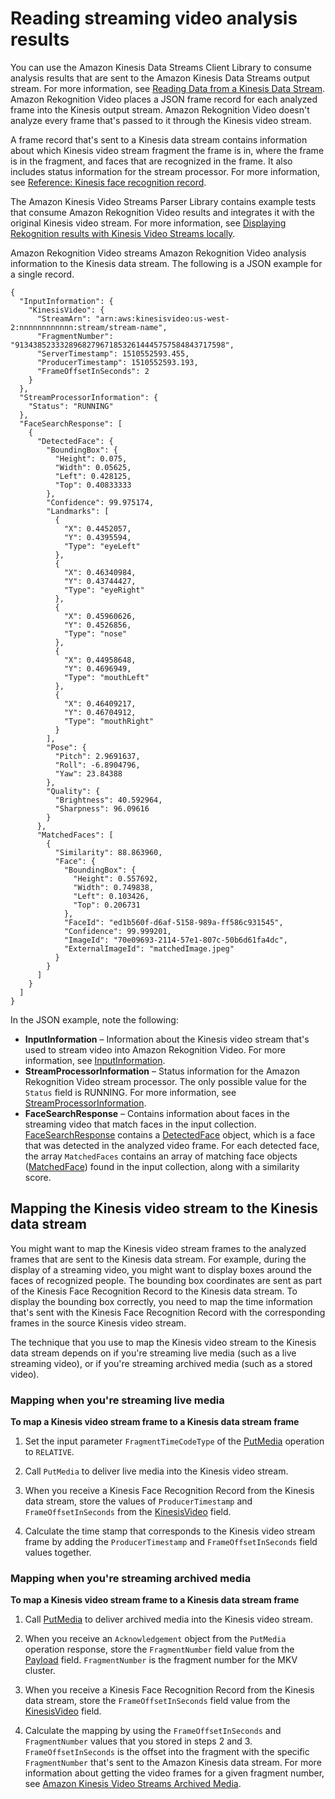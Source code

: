 # Reading streaming video analysis results<a name="streaming-video-kinesis-output"></a>

You can use the Amazon Kinesis Data Streams Client Library to consume analysis results that are sent to the Amazon Kinesis Data Streams output stream\. For more information, see [Reading Data from a Kinesis Data Stream](https://docs.aws.amazon.com/streams/latest/dev/building-consumers.html)\. Amazon Rekognition Video places a JSON frame record for each analyzed frame into the Kinesis output stream\. Amazon Rekognition Video doesn't analyze every frame that's passed to it through the Kinesis video stream\. 

A frame record that's sent to a Kinesis data stream contains information about which Kinesis video stream fragment the frame is in, where the frame is in the fragment, and faces that are recognized in the frame\. It also includes status information for the stream processor\. For more information, see [Reference: Kinesis face recognition record](streaming-video-kinesis-output-reference.md)\.

The Amazon Kinesis Video Streams Parser Library contains example tests that consume Amazon Rekognition Video results and integrates it with the original Kinesis video stream\. For more information, see [Displaying Rekognition results with Kinesis Video Streams locally](displaying-rekognition-results-locally.md)\.

Amazon Rekognition Video streams Amazon Rekognition Video analysis information to the Kinesis data stream\. The following is a JSON example for a single record\. 

```
{
  "InputInformation": {
    "KinesisVideo": {
      "StreamArn": "arn:aws:kinesisvideo:us-west-2:nnnnnnnnnnnn:stream/stream-name",
      "FragmentNumber": "91343852333289682796718532614445757584843717598",
      "ServerTimestamp": 1510552593.455,
      "ProducerTimestamp": 1510552593.193,
      "FrameOffsetInSeconds": 2
    }
  },
  "StreamProcessorInformation": {
    "Status": "RUNNING"
  },
  "FaceSearchResponse": [
    {
      "DetectedFace": {
        "BoundingBox": {
          "Height": 0.075,
          "Width": 0.05625,
          "Left": 0.428125,
          "Top": 0.40833333
        },
        "Confidence": 99.975174,
        "Landmarks": [
          {
            "X": 0.4452057,
            "Y": 0.4395594,
            "Type": "eyeLeft"
          },
          {
            "X": 0.46340984,
            "Y": 0.43744427,
            "Type": "eyeRight"
          },
          {
            "X": 0.45960626,
            "Y": 0.4526856,
            "Type": "nose"
          },
          {
            "X": 0.44958648,
            "Y": 0.4696949,
            "Type": "mouthLeft"
          },
          {
            "X": 0.46409217,
            "Y": 0.46704912,
            "Type": "mouthRight"
          }
        ],
        "Pose": {
          "Pitch": 2.9691637,
          "Roll": -6.8904796,
          "Yaw": 23.84388
        },
        "Quality": {
          "Brightness": 40.592964,
          "Sharpness": 96.09616
        }
      },
      "MatchedFaces": [
        {
          "Similarity": 88.863960,
          "Face": {
            "BoundingBox": {
              "Height": 0.557692,
              "Width": 0.749838,
              "Left": 0.103426,
              "Top": 0.206731
            },
            "FaceId": "ed1b560f-d6af-5158-989a-ff586c931545",
            "Confidence": 99.999201,
            "ImageId": "70e09693-2114-57e1-807c-50b6d61fa4dc",
            "ExternalImageId": "matchedImage.jpeg"
          }
        }
      ]
    }
  ]
}
```

In the JSON example, note the following:
+ **InputInformation** – Information about the Kinesis video stream that's used to stream video into Amazon Rekognition Video\. For more information, see [InputInformation](streaming-video-kinesis-output-reference-inputinformation.md)\.
+ **StreamProcessorInformation** – Status information for the Amazon Rekognition Video stream processor\. The only possible value for the `Status` field is RUNNING\. For more information, see [StreamProcessorInformation](streaming-video-kinesis-output-reference-streamprocessorinformation.md)\.
+ **FaceSearchResponse** – Contains information about faces in the streaming video that match faces in the input collection\. [FaceSearchResponse](streaming-video-kinesis-output-reference-facesearchresponse.md) contains a [DetectedFace](streaming-video-kinesis-output-reference-detectedface.md) object, which is a face that was detected in the analyzed video frame\. For each detected face, the array `MatchedFaces` contains an array of matching face objects \([MatchedFace](streaming-video-kinesis-output-reference-facematch.md)\) found in the input collection, along with a similarity score\. 

## Mapping the Kinesis video stream to the Kinesis data stream<a name="mapping-streams"></a>

You might want to map the Kinesis video stream frames to the analyzed frames that are sent to the Kinesis data stream\. For example, during the display of a streaming video, you might want to display boxes around the faces of recognized people\. The bounding box coordinates are sent as part of the Kinesis Face Recognition Record to the Kinesis data stream\. To display the bounding box correctly, you need to map the time information that's sent with the Kinesis Face Recognition Record with the corresponding frames in the source Kinesis video stream\.

The technique that you use to map the Kinesis video stream to the Kinesis data stream depends on if you're streaming live media \(such as a live streaming video\), or if you're streaming archived media \(such as a stored video\)\.

### Mapping when you're streaming live media<a name="mapping-streaming-video"></a>

**To map a Kinesis video stream frame to a Kinesis data stream frame**

1. Set the input parameter `FragmentTimeCodeType` of the [PutMedia](https://docs.aws.amazon.com/kinesisvideostreams/latest/dg/API_dataplane_PutMedia.html) operation to `RELATIVE`\. 

1. Call `PutMedia` to deliver live media into the Kinesis video stream\.

1. When you receive a Kinesis Face Recognition Record from the Kinesis data stream, store the values of `ProducerTimestamp` and `FrameOffsetInSeconds` from the [KinesisVideo](streaming-video-kinesis-output-reference-kinesisvideostreams-kinesisvideo.md) field\.

1. Calculate the time stamp that corresponds to the Kinesis video stream frame by adding the `ProducerTimestamp` and `FrameOffsetInSeconds` field values together\. 

### Mapping when you're streaming archived media<a name="map-stored-video"></a>

**To map a Kinesis video stream frame to a Kinesis data stream frame**

1. Call [PutMedia](https://docs.aws.amazon.com/kinesisvideostreams/latest/dg/API_dataplane_PutMedia.html) to deliver archived media into the Kinesis video stream\.

1. When you receive an `Acknowledgement` object from the `PutMedia` operation response, store the `FragmentNumber` field value from the [Payload](https://docs.aws.amazon.com/kinesisvideostreams/latest/dg/API_dataplane_PutMedia.html#API_dataplane_PutMedia_ResponseSyntax) field\. `FragmentNumber` is the fragment number for the MKV cluster\. 

1. When you receive a Kinesis Face Recognition Record from the Kinesis data stream, store the `FrameOffsetInSeconds` field value from the [KinesisVideo](streaming-video-kinesis-output-reference-kinesisvideostreams-kinesisvideo.md) field\. 

1. Calculate the mapping by using the `FrameOffsetInSeconds` and `FragmentNumber` values that you stored in steps 2 and 3\. `FrameOffsetInSeconds` is the offset into the fragment with the specific `FragmentNumber` that's sent to the Amazon Kinesis data stream\. For more information about getting the video frames for a given fragment number, see [Amazon Kinesis Video Streams Archived Media](https://docs.aws.amazon.com/kinesisvideostreams/latest/dg/API_Operations_Amazon_Kinesis_Video_Streams_Archived_Media.html)\.